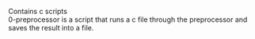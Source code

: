 Contains c scripts<br/>
0-preprocessor is a script that runs a c file through the preprocessor  and saves the result into a file.<br/>
